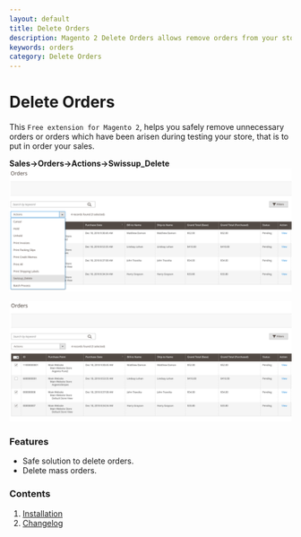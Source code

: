 ```yaml
---
layout: default
title: Delete Orders
description: Magento 2 Delete Orders allows remove orders from your store
keywords: orders
category: Delete Orders
---
```


# Delete Orders

This `Free extension for Magento 2`, helps you safely remove unnecessary orders or orders which have
been arisen during testing your store, that is to put in order your sales.

**Sales->Orders->Actions->Swissup_Delete**
![Mass Action (Sales->Orders->)](/images/m2/delete-orders/admin/swissup-delete.png)

![Mass delete orders](/images/m2/delete-orders/admin/mass-table.png)


### Features

-  Safe solution to delete orders.
-  Delete mass orders.

### Contents

1. [Installation](installation/)
2. [Changelog](changelog/)
